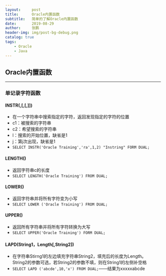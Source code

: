 ```yaml
---
layout:     post 
title:      Oracle内置函数
subtitle:   简单的了解Oracle内置函数
date:       2019-08-29 
author:     张鹏
header-img: img/post-bg-debug.png
catalog: true   
tags:                              
    - Oracle
    - Java
---
```


## Oracle内置函数
------
### 单记录字符函数

#### INSTR(<c1>,<c2>[,<l>[,<j>]])
- 在一个字符串中搜索指定的字符，返回发现指定的字符的位置
- c1：被搜索的字符串
- c2：希望搜索的字符串
- l：搜索的开始位置，缺省是1
- j：第j次出现，缺省是1
- `SELECT INSTR('Oracle Training','ra',1,2) "Instring" FORM DUAL;`

#### LENGTH(<c>)
- 返回字符串c的长度
- `SELECT LENGTH('Oracle Training') FROM DUAL;`

#### LOWER(<c>)
- 返回字符串并将所有字符变为小写
- `SELECT LOWER ('Oracle Training') FROM DUAL;`

#### UPPER(<c>)
- 返回所有字符串并将所有字符转换为大写
- `SELECT UPPER('Oracle Training') FORM DUAL;`

#### LAPD(String1，Length[,String2])
- 在字符串Stirng1的左边填充字符串String2，填充后的长度为Length。String2的参数可选，若String2的参数不填，则在String1的左侧补空格
- `SELECT LAPD ('abcde',10,'x') FROM DUAL;`——结果为xxxxxabcde
